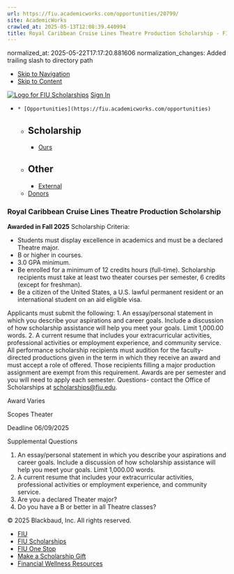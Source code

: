 ```yaml
---
url: https://fiu.academicworks.com/opportunities/20799/
site: AcademicWorks
crawled_at: 2025-05-13T12:08:39.440994
title: Royal Caribbean Cruise Lines Theatre Production Scholarship - FIU Scholarships
---
```

normalized_at: 2025-05-22T17:17:20.881606
normalization_changes: Added trailing slash to directory path

  * [Skip to Navigation](https://fiu.academicworks.com/opportunities/20799#navigation)
  * [Skip to Content](https://fiu.academicworks.com/opportunities/20799#main)

[![Logo for FIU Scholarships](https://s3.amazonaws.com/static.academicworks.com/clients/fiu/assets/images/logo.png)](http://fiu.academicworks.com) [Sign In](https://fiu.academicworks.com/users/sign_in)
  *     * [Opportunities](https://fiu.academicworks.com/opportunities)
      * ## Scholarship
        * [Ours](https://fiu.academicworks.com/opportunities)
      * ## Other
        * [External](https://fiu.academicworks.com/opportunities/external)
    * [Donors](https://fiu.academicworks.com/donors)


### Royal Caribbean Cruise Lines Theatre Production Scholarship
**Awarded in Fall 2025**
Scholarship Criteria:
  * Students must display excellence in academics and must be a declared Theatre major.
  * B or higher in courses.
  * 3.0 GPA minimum.
  * Be enrolled for a minimum of 12 credits hours (full-time). Scholarship recipients must take at least two theater courses per semester, 6 credits (except for freshman).
  * Be a citizen of the United States, a U.S. lawful permanent resident or an international student on an aid eligible visa.


Applicants must submit the following: 1. An essay/personal statement in which you describe your aspirations and career goals. Include a discussion of how scholarship assistance will help you meet your goals. Limit 1,000.00 words. 2. A current resume that includes your extracurricular activities, professional activities or employment experience, and community service.
All performance scholarship recipients must audition for the faculty-directed productions given in the term in which they receive an award and must accept a role of offered. Those recipients filling a major production assignment are exempt from this requirement. Awards are per semester and you will need to apply each semester.
Questions- contact the Office of Scholarships at scholarships@fiu.edu. 

Award
    Varies 

Scopes
    Theater 

Deadline
    06/09/2025 

Supplemental Questions
    
  1. An essay/personal statement in which you describe your aspirations and career goals. Include a discussion of how scholarship assistance will help you meet your goals. Limit 1,000.00 words.
  2. A current resume that includes your extracurricular activities, professional activities or employment experience, and community service.
  3. Are you a declared Theater major?
  4. Do you have a B or better in all Theatre classes?


© 2025 Blackbaud, Inc. All rights reserved. 
  * [FIU ](http://fiu.edu/)
  * [FIU Scholarships](http://scholarships.fiu.edu)
  * [FIU One Stop](http://onestop.fiu.edu)
  * [Make a Scholarship Gift](https://give.fiu.edu/give-now/)
  * [Financial Wellness Resources](https://go.fiu.edu/iGrad)


